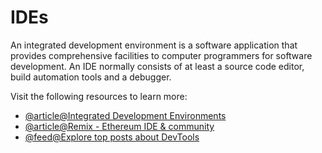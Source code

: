 # IDEs

An integrated development environment is a software application that provides comprehensive facilities to computer programmers for software development. An IDE normally consists of at least a source code editor, build automation tools and a debugger.

Visit the following resources to learn more:

- [@article@Integrated Development Environments](https://ethereum.org/en/developers/docs/ides/)
- [@article@Remix - Ethereum IDE & community](https://remix-project.org/)
- [@feed@Explore top posts about DevTools](https://app.daily.dev/tags/devtools?ref=roadmapsh)
